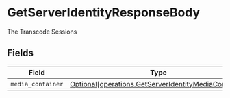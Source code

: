 # GetServerIdentityResponseBody

The Transcode Sessions


## Fields

| Field                                                                                                              | Type                                                                                                               | Required                                                                                                           | Description                                                                                                        |
| ------------------------------------------------------------------------------------------------------------------ | ------------------------------------------------------------------------------------------------------------------ | ------------------------------------------------------------------------------------------------------------------ | ------------------------------------------------------------------------------------------------------------------ |
| `media_container`                                                                                                  | [Optional[operations.GetServerIdentityMediaContainer]](../../models/operations/getserveridentitymediacontainer.md) | :heavy_minus_sign:                                                                                                 | N/A                                                                                                                |